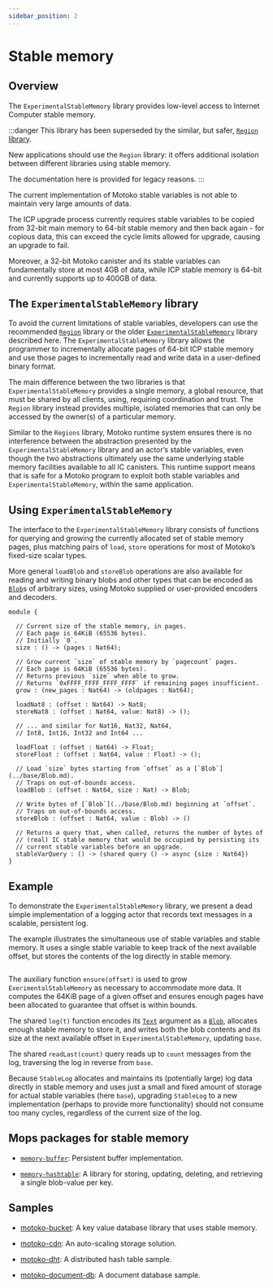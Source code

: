 ```yaml
---
sidebar_position: 2
---
```



# Stable memory

## Overview

The `ExperimentalStableMemory` library provides low-level access to Internet Computer stable memory.

:::danger
This library has been superseded by the similar, but safer, [`Region` library](../base/Region.md).

New applications should use the `Region` library: it offers additional isolation between different libraries using stable memory.

The documentation here is provided for legacy reasons.
:::

<!--
TODO: extend example to illustrate stableVarQuery
-->

The current implementation of Motoko stable variables is not able to maintain very large amounts of data.

The ICP upgrade process currently requires stable variables to be copied from 32-bit main memory  to 64-bit stable memory and then back again - for copious data, this can exceed the cycle limits allowed for upgrade, causing an upgrade to fail.

Moreover, a 32-bit Motoko canister and its stable variables can fundamentally store at most 4GB of data, while ICP stable memory is 64-bit and currently supports up to 400GB of data.

## The `ExperimentalStableMemory` library

To avoid the current limitations of stable variables, developers can use the recommended [`Region`](stable-regions.md) library or the older [`ExperimentalStableMemory`](../base/ExperimentalStableMemory.md) library described here. The `ExperimentalStableMemory` library allows the programmer to incrementally allocate pages of 64-bit ICP stable memory and use those pages to incrementally read and write data in a user-defined binary format.

The main difference between the two libraries is that `ExperimentalStableMemory` provides a single memory, a global resource, that must be shared by all clients, using, requiring coordination and trust.
The `Region` library instead provides multiple, isolated memories that can only be accessed by the owner(s) of a particular memory.

Similar to the `Regions` library, Motoko runtime system ensures there is no interference between the abstraction presented by the `ExperimentalStableMemory` library and an actor’s stable variables, even though the two abstractions ultimately use the same underlying  stable memory facilities available to all IC canisters. This runtime support means that is safe for a Motoko program to exploit both stable variables and `ExperimentalStableMemory`, within the same application.

## Using `ExperimentalStableMemory`

The interface to the `ExperimentalStableMemory` library consists of functions for querying and growing the currently allocated set of stable memory pages, plus matching pairs of `load`, `store` operations for most of Motoko’s fixed-size scalar types.

More general `loadBlob` and `storeBlob` operations are also available for reading and writing binary blobs and other types that can be encoded as [`Blob`](../base/Blob.md)s of arbitrary sizes, using Motoko supplied or user-provided encoders and decoders.


``` motoko no-repl
module {

  // Current size of the stable memory, in pages.
  // Each page is 64KiB (65536 bytes).
  // Initially `0`.
  size : () -> (pages : Nat64);

  // Grow current `size` of stable memory by `pagecount` pages.
  // Each page is 64KiB (65536 bytes).
  // Returns previous `size` when able to grow.
  // Returns `0xFFFF_FFFF_FFFF_FFFF` if remaining pages insufficient.
  grow : (new_pages : Nat64) -> (oldpages : Nat64);

  loadNat8 : (offset : Nat64) -> Nat8;
  storeNat8 : (offset : Nat64, value: Nat8) -> ();

  // ... and similar for Nat16, Nat32, Nat64,
  // Int8, Int16, Int32 and Int64 ...

  loadFloat : (offset : Nat64) -> Float;
  storeFloat : (offset : Nat64, value : Float) -> ();

  // Load `size` bytes starting from `offset` as a [`Blob`](../base/Blob.md).
  // Traps on out-of-bounds access.
  loadBlob : (offset : Nat64, size : Nat) -> Blob;

  // Write bytes of [`Blob`](../base/Blob.md) beginning at `offset`.
  // Traps on out-of-bounds access.
  storeBlob : (offset : Nat64, value : Blob) -> ()

  // Returns a query that, when called, returns the number of bytes of
  // (real) IC stable memory that would be occupied by persisting its
  // current stable variables before an upgrade.
  stableVarQuery : () -> (shared query () -> async {size : Nat64})
}
```

## Example

To demonstrate the `ExperimentalStableMemory` library, we present a dead simple implementation of a logging actor that records text messages in a scalable, persistent log.

The example illustrates the simultaneous use of stable variables and stable memory. It uses a single stable variable to keep track of the next available offset, but stores the contents of the log directly in stable memory.

``` motoko no-repl file=../examples/StableLog.mo
```

The auxiliary function `ensure(offset)` is used to grow `ExerimentalStableMemory` as necessary to accommodate more data. It computes the 64KiB page of a given offset and ensures enough pages have been allocated to guarantee that offset is within bounds.

The shared `log(t)` function encodes its [`Text`](../base/Text.md) argument as a [`Blob`](../base/Blob.md), allocates enough stable memory to store it, and writes both the blob contents and its size at the next available offset in `ExperimentalStableMemory`, updating `base`.

The shared `readLast(count)` query reads up to `count` messages from the log, traversing the log in reverse from `base`.

Because `StableLog` allocates and maintains its (potentially large) log data directly in stable memory and uses just a small and fixed amount of storage for actual stable variables (here `base`), upgrading `StableLog` to a new implementation (perhaps to provide more functionality) should not consume too many cycles, regardless of the current size of the log.

## Mops packages for stable memory

- [`memory-buffer`](https://mops.one/memory-buffer): Persistent buffer implementation.

- [`memory-hashtable`](https://mops.one/memory-hashtable): A library for storing, updating, deleting, and retrieving a single blob-value per key.

## Samples

- [motoko-bucket](https://github.com/PrimLabs/Bucket): A key value database library that uses stable memory.

- [motoko-cdn](https://github.com/gabrielnic/motoko-cdn): An auto-scaling storage solution.

- [motoko-dht](https://github.com/enzoh/motoko-dht): A distributed hash table sample.

- [motoko-document-db](https://github.com/DepartureLabsIC/motoko-document-db): A document database sample.

